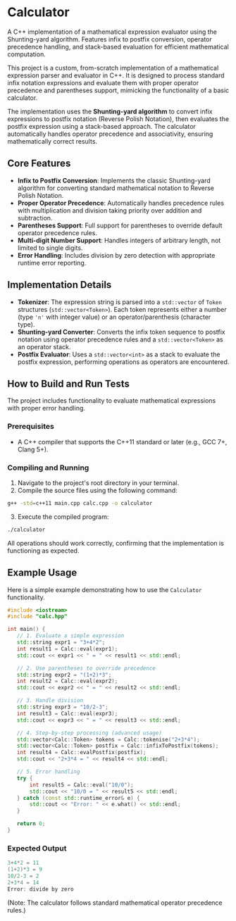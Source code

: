 # Calculator

A C++ implementation of a mathematical expression evaluator using the Shunting-yard algorithm. Features infix to postfix conversion, operator precedence handling, and stack-based evaluation for efficient mathematical computation.

This project is a custom, from-scratch implementation of a mathematical expression parser and evaluator in C++. It is designed to process standard infix notation expressions and evaluate them with proper operator precedence and parentheses support, mimicking the functionality of a basic calculator.

The implementation uses the **Shunting-yard algorithm** to convert infix expressions to postfix notation (Reverse Polish Notation), then evaluates the postfix expression using a stack-based approach. The calculator automatically handles operator precedence and associativity, ensuring mathematically correct results.

## Core Features

-   **Infix to Postfix Conversion**: Implements the classic Shunting-yard algorithm for converting standard mathematical notation to Reverse Polish Notation.
-   **Proper Operator Precedence**: Automatically handles precedence rules with multiplication and division taking priority over addition and subtraction.
-   **Parentheses Support**: Full support for parentheses to override default operator precedence rules.
-   **Multi-digit Number Support**: Handles integers of arbitrary length, not limited to single digits.
-   **Error Handling**: Includes division by zero detection with appropriate runtime error reporting.

## Implementation Details

-   **Tokenizer**: The expression string is parsed into a `std::vector` of `Token` structures (`std::vector<Token>`). Each token represents either a number (type `'n'` with integer value) or an operator/parenthesis (character type).
-   **Shunting-yard Converter**: Converts the infix token sequence to postfix notation using operator precedence rules and a `std::vector<Token>` as an operator stack.
-   **Postfix Evaluator**: Uses a `std::vector<int>` as a stack to evaluate the postfix expression, performing operations as operators are encountered.

## How to Build and Run Tests

The project includes functionality to evaluate mathematical expressions with proper error handling.

### Prerequisites

-   A C++ compiler that supports the C++11 standard or later (e.g., GCC 7+, Clang 5+).

### Compiling and Running

1.  Navigate to the project's root directory in your terminal.
2.  Compile the source files using the following command:

   ```bash
   g++ -std=c++11 main.cpp calc.cpp -o calculator
   ```

3.  Execute the compiled program:

   ```bash
   ./calculator
   ```

   All operations should work correctly, confirming that the implementation is functioning as expected.

## Example Usage

Here is a simple example demonstrating how to use the `Calculator` functionality.

```cpp
#include <iostream>
#include "calc.hpp"

int main() {
   // 1. Evaluate a simple expression
   std::string expr1 = "3+4*2";
   int result1 = Calc::eval(expr1);
   std::cout << expr1 << " = " << result1 << std::endl;

   // 2. Use parentheses to override precedence
   std::string expr2 = "(1+2)*3";
   int result2 = Calc::eval(expr2);
   std::cout << expr2 << " = " << result2 << std::endl;

   // 3. Handle division
   std::string expr3 = "10/2-3";
   int result3 = Calc::eval(expr3);
   std::cout << expr3 << " = " << result3 << std::endl;

   // 4. Step-by-step processing (advanced usage)
   std::vector<Calc::Token> tokens = Calc::tokenise("2+3*4");
   std::vector<Calc::Token> postfix = Calc::infixToPostfix(tokens);
   int result4 = Calc::evalPostfix(postfix);
   std::cout << "2+3*4 = " << result4 << std::endl;

   // 5. Error handling
   try {
       int result5 = Calc::eval("10/0");
       std::cout << "10/0 = " << result5 << std::endl;
   } catch (const std::runtime_error& e) {
       std::cout << "Error: " << e.what() << std::endl;
   }

   return 0;
}
```

### Expected Output

```cpp
3+4*2 = 11
(1+2)*3 = 9
10/2-3 = 2
2+3*4 = 14
Error: divide by zero
```
(Note: The calculator follows standard mathematical operator precedence rules.)

